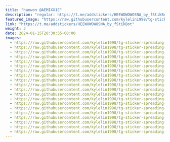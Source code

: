```yaml
---
title: "haewon @AEMIXX1E"
description: "regular: https://t.me/addstickers/HEEWOWOWOSNA_by_fStikBot"
featured_image: "https://raw.githubusercontent.com/kylelin1998/tg-sticker-spreading-worldwide-images/main/img/95623159-dad0-442f-9e2b-c9d2a93b03f1.jpg"
link: "https://t.me/addstickers/HEEWOWOWOSNA_by_fStikBot"
weight: 3
date: 2024-01-15T20:30:55+08:00
images:
  - https://raw.githubusercontent.com/kylelin1998/tg-sticker-spreading-worldwide-images/main/img/95623159-dad0-442f-9e2b-c9d2a93b03f1.jpg
  - https://raw.githubusercontent.com/kylelin1998/tg-sticker-spreading-worldwide-images/main/img/9f4af7bb-a919-4095-ba8c-f9679435bf29.jpg
  - https://raw.githubusercontent.com/kylelin1998/tg-sticker-spreading-worldwide-images/main/img/42456412-53e2-4a1e-b078-4b8b30d1c68c.jpg
  - https://raw.githubusercontent.com/kylelin1998/tg-sticker-spreading-worldwide-images/main/img/d2a50075-041c-413b-a402-b48d6afc3af8.jpg
  - https://raw.githubusercontent.com/kylelin1998/tg-sticker-spreading-worldwide-images/main/img/98d64be8-c0e8-4d7c-8d5e-d1e5406d8540.jpg
  - https://raw.githubusercontent.com/kylelin1998/tg-sticker-spreading-worldwide-images/main/img/0ef9d702-8c40-41b9-b40f-3fa4914a27c1.jpg
  - https://raw.githubusercontent.com/kylelin1998/tg-sticker-spreading-worldwide-images/main/img/e4fb4516-725b-4aca-861e-07ea48bcedca.jpg
  - https://raw.githubusercontent.com/kylelin1998/tg-sticker-spreading-worldwide-images/main/img/2192a2bd-e5c1-4925-9207-1fc9c0386882.jpg
  - https://raw.githubusercontent.com/kylelin1998/tg-sticker-spreading-worldwide-images/main/img/fa076081-aace-48c5-8a1b-caa4dc5a6b79.jpg
  - https://raw.githubusercontent.com/kylelin1998/tg-sticker-spreading-worldwide-images/main/img/2401ea9c-8662-4f11-9358-adee0f80989d.jpg
  - https://raw.githubusercontent.com/kylelin1998/tg-sticker-spreading-worldwide-images/main/img/4aadede9-6b38-4aae-bd05-a25cca6f67ee.jpg
  - https://raw.githubusercontent.com/kylelin1998/tg-sticker-spreading-worldwide-images/main/img/2881e64e-d762-484c-871a-4dcd53055628.jpg
  - https://raw.githubusercontent.com/kylelin1998/tg-sticker-spreading-worldwide-images/main/img/51fddfb8-dbf2-433f-96c3-4579e550f875.jpg
  - https://raw.githubusercontent.com/kylelin1998/tg-sticker-spreading-worldwide-images/main/img/3033b659-6418-44e3-801d-bae7bbc7d040.jpg
  - https://raw.githubusercontent.com/kylelin1998/tg-sticker-spreading-worldwide-images/main/img/3815aafa-29e5-4801-8023-99d8582a1735.jpg
  - https://raw.githubusercontent.com/kylelin1998/tg-sticker-spreading-worldwide-images/main/img/1bae2027-5299-4893-a55c-39a7664e4e22.jpg
  - https://raw.githubusercontent.com/kylelin1998/tg-sticker-spreading-worldwide-images/main/img/fbe446ea-15c1-41fa-a9aa-835d174a43b6.jpg
  - https://raw.githubusercontent.com/kylelin1998/tg-sticker-spreading-worldwide-images/main/img/cd359871-322c-47b8-8d72-5831ad78e7ee.jpg
  - https://raw.githubusercontent.com/kylelin1998/tg-sticker-spreading-worldwide-images/main/img/db5ae51c-1b8a-4312-9525-13484cf24363.jpg
  - https://raw.githubusercontent.com/kylelin1998/tg-sticker-spreading-worldwide-images/main/img/926d51c1-cc35-4d91-80fc-69da3364880f.jpg
---
```

